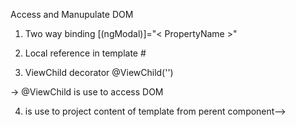 Access and Manupulate DOM 
1. Two way binding 
        [(ngModal)]="< PropertyName >"

2. Local reference in template
        #<localRefName>
    
3. ViewChild decorator
        @ViewChild('<selectoreName>') <propertyname>

-> @ViewChild is use to access DOM

4. <ng-content>  
        is use to project content of template from perent component-->

